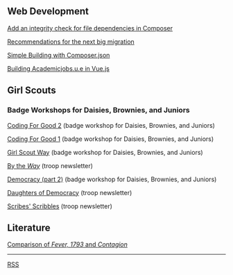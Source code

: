 ## Web Development
[Add an integrity check for file dependencies in Composer](composer-integrity-check.md)

[Recommendations for the next big migration](php-8-migration.html)

[Simple Building with Composer.json](simple-building-with-composer-json.html)

[Building Academicjobs.u.e in Vue.js](vue-js-academic-jobs.html)



## Girl Scouts

### Badge Workshops for Daisies, Brownies, and Juniors
[Coding For Good 2](https://github.com/pzzd/girl-scouts-volunteer/blob/main/coding-for-good-2/CodingForGood2.pdf) (badge workshop for Daisies, Brownies, and Juniors)

[Coding For Good 1](https://github.com/pzzd/girl-scouts-volunteer/blob/main/coding-for-good-1/prog-for-good-one-day-1.pdf) (badge workshop for Daisies, Brownies, and Juniors)

[Girl Scout Way](https://github.com/pzzd/girl-scouts-volunteer/blob/main/girl-scout-way/girl-scout-way-presentation.pdf) (badge workshop for Daisies, Brownies, and Juniors)

[By the _Way_](https://github.com/pzzd/girl-scouts-volunteer/blob/main/newsletters/gs-way-newsletter-20211106.pdf) (troop newsletter)

[Democracy (part 2)](https://github.com/pzzd/girl-scouts-volunteer/blob/main/democracy/democracy-workshop-2.pdf) (badge workshop for Daisies, Brownies, and Juniors)

[Daughters of Democracy](https://github.com/pzzd/girl-scouts-volunteer/blob/main/newsletters/democracy-newsletter-2021.pdf) (troop newsletter)

[Scribes' Scribbles](https://github.com/pzzd/girl-scouts-volunteer/blob/main/newsletters/newsletter-20201220.pdf) (troop newsletter)




## Literature
[Comparison of _Fever, 1793_ and _Contagion_](compare-fever-1793-contagion)

---

[RSS](rss.xml)
